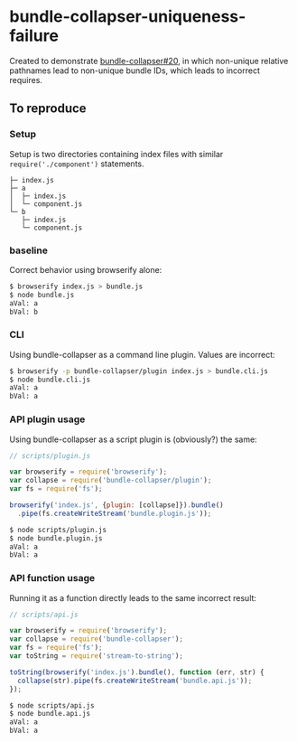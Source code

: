 # bundle-collapser-uniqueness-failure

Created to demonstrate [bundle-collapser#20](https://github.com/substack/bundle-collapser/issues/20), in which non-unique relative pathnames lead to non-unique bundle IDs, which leads to incorrect requires.

## To reproduce

### Setup

Setup is two directories containing index files with similar `require('./component')` statements.

```
├─ index.js
├─ a
│  ├─ index.js
│  └─ component.js
└─ b
   ├─ index.js
   └─ component.js
```


### baseline

Correct behavior using browserify alone:

```bash
$ browserify index.js > bundle.js
$ node bundle.js 
aVal: a
bVal: b
```

### CLI

Using bundle-collapser as a command line plugin. Values are incorrect:

```bash
$ browserify -p bundle-collapser/plugin index.js > bundle.cli.js
$ node bundle.cli.js 
aVal: a
bVal: a
```

### API plugin usage

Using bundle-collapser as a script plugin is (obviously?) the same:

```javascript
// scripts/plugin.js

var browserify = require('browserify');
var collapse = require('bundle-collapser/plugin');
var fs = require('fs');

browserify('index.js', {plugin: [collapse]}).bundle()
  .pipe(fs.createWriteStream('bundle.plugin.js'));
```

```bash
$ node scripts/plugin.js
$ node bundle.plugin.js
aVal: a
bVal: a
```

### API function usage

Running it as a function directly leads to the same incorrect result:

```javascript
// scripts/api.js

var browserify = require('browserify');
var collapse = require('bundle-collapser');
var fs = require('fs');
var toString = require('stream-to-string');

toString(browserify('index.js').bundle(), function (err, str) {
  collapse(str).pipe(fs.createWriteStream('bundle.api.js'));
});
```

```bash
$ node scripts/api.js
$ node bundle.api.js
aVal: a
bVal: a
```
